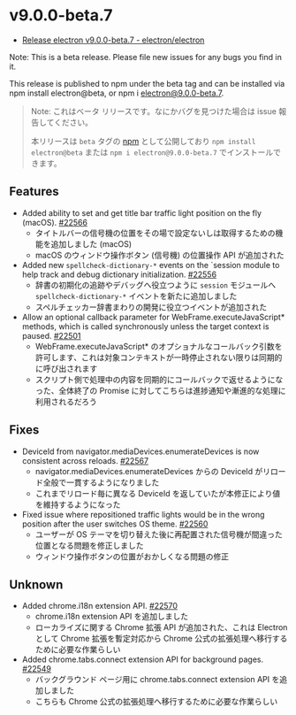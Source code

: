 # v9.0.0-beta.7

- [Release electron v9.0.0-beta.7 - electron/electron](https://github.com/electron/electron/releases/tag/v9.0.0-beta.7)

Note: This is a beta release. Please file new issues for any bugs you find in it.

This release is published to npm under the beta tag and can be installed via npm install electron@beta, or npm i electron@9.0.0-beta.7.

> Note: これはベータ リリースです。なにかバグを見つけた場合は issue 報告してください。
>
> 本リリースは `beta` タグの [npm](https://www.npmjs.com/package/electron) として公開しており `npm install electron@beta` または `npm i electron@9.0.0-beta.7` でインストールできます。

## Features

- Added ability to set and get title bar traffic light position on the fly (macOS). [#22566](https://github.com/electron/electron/pull/22566)
  - タイトルバーの信号機の位置をその場で設定ないしは取得するための機能を追加しました (macOS)
  - macOS のウィンドウ操作ボタン (信号機) の位置操作 API が追加された
- Added new `spellcheck-dictionary-*` events on the `session module to help track and debug dictionary initialization. [#22556](https://github.com/electron/electron/pull/22556)
  - 辞書の初期化の追跡やデバッグへ役立つように `session` モジュールへ `spellcheck-dictionary-*` イベントを新たに追加しました
  - スペルチェッカー辞書まわりの開発に役立つイベントが追加された
- Allow an optional callback parameter for WebFrame.executeJavaScript* methods, which is called synchronously unless the target context is paused. [#22501](https://github.com/electron/electron/pull/22501)
  - WebFrame.executeJavaScript* のオプショナルなコールバック引数を許可します、これは対象コンテキストが一時停止されない限りは同期的に呼び出されます
  - スクリプト側で処理中の内容を同期的にコールバックで返せるようになった、全体終了の Promise に対してこちらは進捗通知や漸進的な処理に利用されるだろう

## Fixes

- DeviceId from navigator.mediaDevices.enumerateDevices is now consistent across reloads. [#22567](https://github.com/electron/electron/pull/22567)
  - navigator.mediaDevices.enumerateDevices からの DeviceId がリロード全般で一貫するようになりました
  - これまでリロード毎に異なる DeviceId を返していたが本修正により値を維持するようになった
- Fixed issue where repositioned traffic lights would be in the wrong position after the user switches OS theme. [#22560](https://github.com/electron/electron/pull/22560)
  - ユーザーが OS テーマを切り替えた後に再配置された信号機が間違った位置となる問題を修正しました
  - ウィンドウ操作ボタンの位置がおかしくなる問題の修正

## Unknown

- Added chrome.i18n extension API. [#22570](https://github.com/electron/electron/pull/22570)
  - chrome.i18n extension API を追加しました
  - ローカライズに関する Chrome 拡張 API が追加された、これは Electron として Chrome 拡張を暫定対応から Chrome 公式の拡張処理へ移行するために必要な作業らしい
- Added chrome.tabs.connect extension API for background pages. [#22549](https://github.com/electron/electron/pull/22549)
  - バックグラウンド ページ用に chrome.tabs.connect extension API を追加しました
  - こちらも Chrome 公式の拡張処理へ移行するために必要な作業らしい
